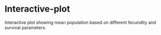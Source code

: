 # Interactive-plot
Interactive plot showing mean population based on different fecundity and survival parameters. 
